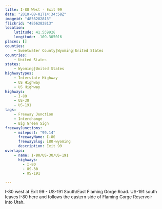 ```yaml
---
title: I-80 West - Exit 99
date: "2010-08-01T14:34:58Z"
imageid: "4856282813"
flickrid: "4856282813"
location:
    latitude: 41.559928
    longitude: -109.305016
places: []
counties:
    - Sweetwater County|Wyoming|United States
countries:
    - United States
states:
    - Wyoming|United States
highwaytypes:
    - Interstate Highway
    - US Highway
    - US Highway
highways:
    - I-80
    - US-30
    - US-191
tags:
    - Freeway Junction
    - Interchange
    - Big Green Sign
freewayJunctions:
    - milepost: "99.14"
      freewayName: I-80
      freewaySlug: i80-wyoming
      description: Exit 99
overlaps:
    - name: I-80/US-30/US-191
      highways:
        - I-80
        - US-30
        - US-191

---
```

I-80 west at Exit 99 - US-191 South/East Flaming Gorge Road.  US-191 south leaves I-80 here and follows the eastern side of Flaming Gorge Reservoir into Utah.